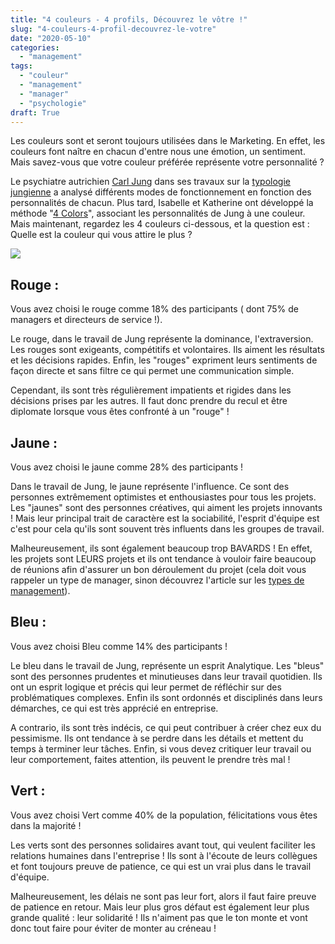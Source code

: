 ```yaml
---
title: "4 couleurs - 4 profils, Découvrez le vôtre !"
slug: "4-couleurs-4-profil-decouvrez-le-votre"
date: "2020-05-10"
categories: 
  - "management"
tags: 
  - "couleur"
  - "management"
  - "manager"
  - "psychologie"
draft: True 
---
```


Les couleurs sont et seront toujours utilisées dans le Marketing. En effet, les couleurs font naître en chacun d'entre nous une émotion, un sentiment. Mais savez-vous que votre couleur préférée représente votre personnalité ?

Le psychiatre autrichien [Carl Jung](https://fr.wikipedia.org/wiki/Carl_Gustav_Jung) dans ses travaux sur la [typologie jungienne](https://fr.wikipedia.org/wiki/Typologie_jungienne) a analysé différents modes de fonctionnement en fonction des personnalités de chacun. Plus tard, Isabelle et Katherine ont développé la méthode "[4 Colors](https://www.funny-learning.com/fr/la-methode-4-colors.html?fbclid=IwAR1jWcGjz6viL4llkWLct5yDZoyIRwJn22uZAdsE8DlhA9-F7EJY1mnL2S8)", associant les personnalités de Jung à une couleur. Mais maintenant, regardez les 4 couleurs ci-dessous, et la question est : Quelle est la couleur qui vous attire le plus ?

![](images/Copie-de-Copie-de-Notoriété-1.png)

## Rouge :

Vous avez choisi le rouge comme 18% des participants ( dont 75% de managers et directeurs de service !).

Le rouge, dans le travail de Jung représente la dominance, l'extraversion. Les rouges sont exigeants, compétitifs et volontaires. Ils aiment les résultats et les décisions rapides. Enfin, les "rouges" expriment leurs sentiments de façon directe et sans filtre ce qui permet une communication simple.

Cependant, ils sont très régulièrement impatients et rigides dans les décisions prises par les autres. Il faut donc prendre du recul et être diplomate lorsque vous êtes confronté à un "rouge" !

## Jaune :

Vous avez choisi le jaune comme 28% des participants !

Dans le travail de Jung, le jaune représente l'influence. Ce sont des personnes extrêmement optimistes et enthousiastes pour tous les projets. Les "jaunes" sont des personnes créatives, qui aiment les projets innovants ! Mais leur principal trait de caractère est la sociabilité, l'esprit d'équipe est c'est pour cela qu'ils sont souvent très influents dans les groupes de travail.

Malheureusement, ils sont également beaucoup trop BAVARDS ! En effet, les projets sont LEURS projets et ils ont tendance à vouloir faire beaucoup de réunions afin d'assurer un bon déroulement du projet (cela doit vous rappeler un type de manager, sinon découvrez l'article sur les [types de management](https://keskec.fr/management/elouan/1097/)).

## Bleu :

Vous avez choisi Bleu comme 14% des participants !

Le bleu dans le travail de Jung, représente un esprit Analytique. Les "bleus" sont des personnes prudentes et minutieuses dans leur travail quotidien. Ils ont un esprit logique et précis qui leur permet de réfléchir sur des problématiques complexes. Enfin ils sont ordonnés et disciplinés dans leurs démarches, ce qui est très apprécié en entreprise.

A contrario, ils sont très indécis, ce qui peut contribuer à créer chez eux du pessimisme. Ils ont tendance à se perdre dans les détails et mettent du temps à terminer leur tâches. Enfin, si vous devez critiquer leur travail ou leur comportement, faites attention, ils peuvent le prendre très mal !

## Vert :

Vous avez choisi Vert comme 40% de la population, félicitations vous êtes dans la majorité !

Les verts sont des personnes solidaires avant tout, qui veulent faciliter les relations humaines dans l'entreprise ! Ils sont à l'écoute de leurs collègues et font toujours preuve de patience, ce qui est un vrai plus dans le travail d'équipe.

Malheureusement, les délais ne sont pas leur fort, alors il faut faire preuve de patience en retour. Mais leur plus gros défaut est également leur plus grande qualité : leur solidarité ! Ils n'aiment pas que le ton monte et vont donc tout faire pour éviter de monter au créneau !
